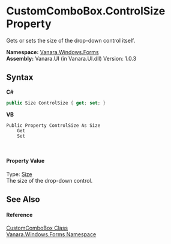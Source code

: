 # CustomComboBox.ControlSize Property 
 

Gets or sets the size of the drop-down control itself.

**Namespace:**&nbsp;<a href="c580cf52-4028-70db-28d0-f9b1abc03861">Vanara.Windows.Forms</a><br />**Assembly:**&nbsp;Vanara.UI (in Vanara.UI.dll) Version: 1.0.3

## Syntax

**C#**<br />
``` C#
public Size ControlSize { get; set; }
```

**VB**<br />
``` VB
Public Property ControlSize As Size
	Get
	Set
```

<br />

#### Property Value
Type: <a href="http://msdn2.microsoft.com/en-us/library/bfwt6fe5" target="_blank">Size</a><br />The size of the drop-down control.

## See Also


#### Reference
<a href="4832a2d8-90f0-3f57-b4d3-3e1fe4ff3384">CustomComboBox Class</a><br /><a href="c580cf52-4028-70db-28d0-f9b1abc03861">Vanara.Windows.Forms Namespace</a><br />